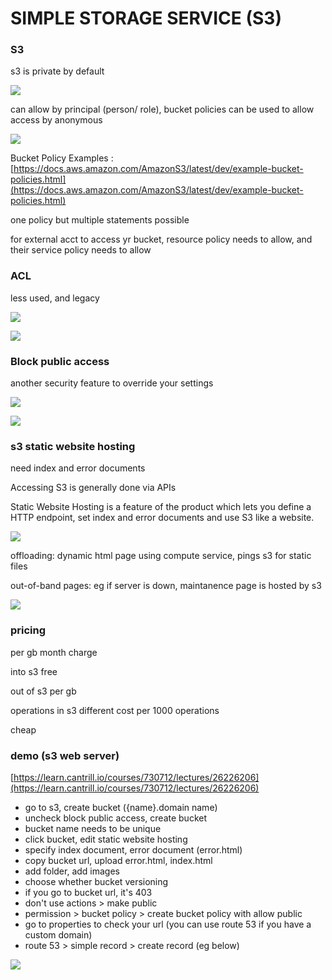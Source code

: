 # SIMPLE STORAGE SERVICE \(S3\)

### S3

s3 is private by default

![](../../../.gitbook/assets/screenshot-2021-07-06-at-9.44.44-pm.png)

can allow by principal \(person/ role\), bucket policies can be used to allow access by anonymous

![](../../../.gitbook/assets/screenshot-2021-07-06-at-9.46.39-pm.png)

Bucket Policy Examples : [https://docs.aws.amazon.com/AmazonS3/latest/dev/example-bucket-policies.html](https://docs.aws.amazon.com/AmazonS3/latest/dev/example-bucket-policies.html)

one policy but multiple statements possible

for external acct to access yr bucket, resource policy needs to allow, and their service policy needs to allow

### ACL

less used, and legacy

![](../../../.gitbook/assets/screenshot-2021-07-06-at-9.49.45-pm.png)

![](../../../.gitbook/assets/screenshot-2021-07-06-at-9.50.01-pm.png)

### Block public access

another security feature to override your settings

![](../../../.gitbook/assets/screenshot-2021-07-06-at-9.51.13-pm.png)

![](../../../.gitbook/assets/screenshot-2021-07-06-at-9.51.40-pm.png)

### s3 static website hosting

need index and error documents

Accessing S3 is generally done via APIs

Static Website Hosting is a feature of the product which lets you define a HTTP endpoint, set index and error documents and use S3 like a website.

![](../../../.gitbook/assets/screenshot-2021-07-06-at-10.02.55-pm.png)

offloading: dynamic html page using compute service, pings s3 for static files

out-of-band pages: eg if server is down, maintanence page is hosted by s3

![](../../../.gitbook/assets/screenshot-2021-07-06-at-10.05.26-pm.png)

### pricing

per gb month charge

into s3 free

out of s3 per gb

operations in s3 different cost per 1000 operations

cheap

### demo \(s3 web server\)

[https://learn.cantrill.io/courses/730712/lectures/26226206](https://learn.cantrill.io/courses/730712/lectures/26226206)

* go to s3, create bucket \({name}.domain name\)
* uncheck block public access, create bucket
* bucket name needs to be unique
* click bucket, edit static website hosting
* specify index document, error document \(error.html\)
* copy bucket url, upload error.html, index.html
* add folder, add images
* choose whether bucket versioning
* if you go to bucket url, it's 403
* don't use actions &gt; make public
* permission &gt; bucket policy &gt; create bucket policy with allow public
* go to properties to check your url \(you can use route 53 if you have a custom domain\)
* route 53 &gt; simple record &gt; create record \(eg below\)

![](../../../.gitbook/assets/screenshot-2021-07-06-at-10.17.04-pm.png)



